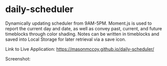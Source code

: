 # daily-scheduler
Dynamically updating scheduler from 9AM-5PM. Moment.js is used to report the current day and date, as well as convey past, current, and future timeblocks through color shading. Notes can be written in timeblocks and saved into Local Storage for later retrieval via a save icon.

Link to Live Application:
https://masonmccoy.github.io/daily-scheduler/

Screenshot:
